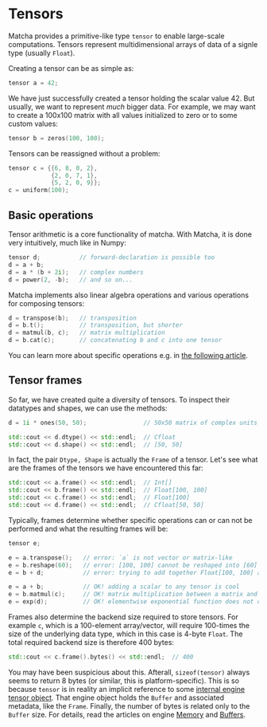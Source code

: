 # Tensors

Matcha provides a primitive-like type `tensor` to enable large-scale computations.
Tensors represent multidimensional arrays of data of a signle type (usually `Float`).


Creating a tensor can be as simple as:


```cpp
tensor a = 42;
```


We have just successfully created a tensor holding the scalar value 42.
But usually, we want to represent _much_ bigger data. For example, we may want to create
a 100x100 matrix with all values initialized to zero or to some custom values:

```cpp
tensor b = zeros(100, 100);
```

Tensors can be reassigned without a problem:

```cpp
tensor c = {{6, 8, 0, 2},
            {2, 0, 7, 1},
            {5, 2, 0, 9}};
c = uniform(100);
```

## Basic operations

Tensor arithmetic is a core functionality of matcha.
With Matcha, it is done very intuitively, much like in Numpy:


```cpp
tensor d;           // forward-declaration is possible too
d = a + b;
d = a * (b + 2i);   // complex numbers
d = power(2, -b);   // and so on...
```

Matcha implements also linear algebra operations and various operations
for composing tensors:


```cpp
d = transpose(b);   // transposition
d = b.t();          // transposition, but shorter
d = matmul(b, c);   // matrix multiplication
d = b.cat(c);       // concatenating b and c into one tensor
```

You can learn more about specific operations e.g. in [the following article](tensor/basic-arithmetic).

## Tensor frames

So far, we have created quite a diversity of tensors. To inspect their datatypes and shapes, we can use the methods:

```cpp
d = 1i * ones(50, 50);                // 50x50 matrix of complex units

std::cout << d.dtype() << std::endl;  // Cfloat
std::cout << d.shape() << std::endl;  // [50, 50]

```

In fact, the pair `Dtype, Shape` is actually the `Frame` of a tensor. Let's see what are the frames of the tensors
we have encountered this far:

```cpp
std::cout << a.frame() << std::endl;  // Int[]
std::cout << b.frame() << std::endl;  // Float[100, 100]
std::cout << c.frame() << std::endl;  // Float[100]
std::cout << d.frame() << std::endl;  // Cfloat[50, 50]
```

Typically, frames determine whether specific operations can or can not be performed and what the resulting frames will be:

```cpp
tensor e;

e = a.transpose();   // error: `a` is not vector or matrix-like
e = b.reshape(60);   // error: [100, 100] cannot be reshaped into [60]
e = b + d;           // error: trying to add together Float[100, 100] and Float[50, 50]

e = a + b;           // OK! adding a scalar to any tensor is cool
e = b.matmul(c);     // OK! matrix multiplication between a matrix and an appropriate vector is cool too
e = exp(d);          // OK! elementwise exponential function does not care
```

Frames also determine the backend size required to store tensors. For example `c`, which is a 100-element array/vector,
will require 100-times the size of the underlying data type, which in this case is 4-byte `Float`. The total required backend size is therefore 400 bytes:

```cpp
std::cout << c.frame().bytes() << std::endl;  // 400
```

You may have been suspicious about this. Afterall, `sizeof(tensor)` always seems to return 8 bytes (or similar, this is platform-specific).
This is so because `tensor` is in reality an implicit reference to some [internal engine tensor object](engine/tensor). That engine object
holds the `Buffer` and associated metadata, like the `Frame`. Finally, the number of bytes is related only to the `Buffer` size. For details, read the articles
on engine [Memory](engine/memory) and [Buffers](engine/buffers).
